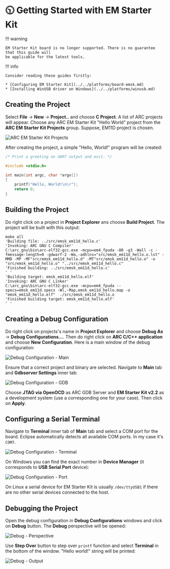 # 🕥 Getting Started with EM Starter Kit

!!! warning

    EM Starter Kit board is no longer supported. There is no guarantee that this guide will
    be applicable for the latest tools.

!!! info

    Consider reading these guides firstly:

    * [Configuring EM Starter Kit](../../platforms/board-emsk.md)
    * [Installing WinUSB driver on Windows](../../platforms/winusb.md)

## Creating the Project

Select **File** → **New** → **Project..** and choose **C Project**.
A list of ARC projects will appear. Choose any ARC EM Starter Kit
"Hello World" project from the **ARC EM Starter Kit Projects** group.
Suppose, EM11D project is chosen.

![ARC EM Starter Kit Projects](./images/emsk-projects.png)

After creating the project, a simple "Hello, World!" program will be created:

```c
/* Print a greeting on UART output and exit. */

#include <stdio.h>

int main(int argc, char *argv[])
{
    printf("Hello, World!\n\r");
    return 0;
}
```

## Building the Project

Do right click on a project in **Project Explorer** ans choose **Build Project**.
The project will be built with this output:

```text
make all 
'Building file: ../src/emsk_em11d_hello.c'
'Invoking: ARC GNU C Compiler'
C:\arc_gnu\bin\arc-elf32-gcc.exe -mcpu=em4_fpuda -O0 -g3 -Wall -c -fmessage-length=0 -gdwarf-2 -Wa,-adhlns="src/emsk_em11d_hello.o.lst" -MMD -MP -MF"src/emsk_em11d_hello.d" -MT"src/emsk_em11d_hello.o" -o "src/emsk_em11d_hello.o" "../src/emsk_em11d_hello.c"
'Finished building: ../src/emsk_em11d_hello.c'
' '
'Building target: emsk_em11d_hello.elf'
'Invoking: ARC GNU C Linker'
C:\arc_gnu\bin\arc-elf32-gcc.exe -mcpu=em4_fpuda --specs=emsk_em11d.specs -Wl,-Map,emsk_em11d_hello.map -o "emsk_em11d_hello.elf"  ./src/emsk_em11d_hello.o 
'Finished building target: emsk_em11d_hello.elf'
' '
```

## Creating a Debug Configuration

Do right click on projects's name in **Project Explorer** and choose
**Debug As** → **Debug Configurations...**. Then do right click on
**ARC C/C++ application** and choose **New Configuration**. Here is a main window of
the debug configuration:

![Debug Configuration - Main](./images/emsk-debug-conf-main.png)

Ensure that a correct project and binary are selected. Navigate to **Main** tab
and **Gdbserver Settings** inner tab:

![Debug Configuration - GDB](./images/emsk-debug-conf-gdb.png)

Choose **JTAG via OpenOCD** as ARC GDB Server and **EM Starter Kit v2.2** as
a development system (use a corresponding one for your case). Then click on
**Apply**.

## Configuring a Serial Terminal

Navigate to **Terminal** inner tab of **Main** tab and select a COM port for
the board. Eclipse automatically detects all available COM ports. In my case
it's `COM7`.

![Debug Configuration - Terminal](./images/emsk-debug-conf-terminal.png)

On Windows you can find the exact number in **Device Manager** (it corresponds
to **USB Serial Port** device):

![Debug Configuration - Port](./images/emsk-debug-conf-port.png)

On Linux a serial device for EM Starter Kit is usually `/dev/ttyUSB1`
if there are no other serial devices connected to the host.

## Debugging the Project

Open the debug configuration in **Debug Configurations** windows and click
on **Debug** button. The **Debug** perspective will be opened:

![Debug - Perspective](./images/emsk-debug-perspective.png)

Use **Step Over** button to step over `printf` function and select **Terminal**
in the bottom of the window. "Hello world!" string will be printed:

![Debug - Output](./images/emsk-debug-output.png)
